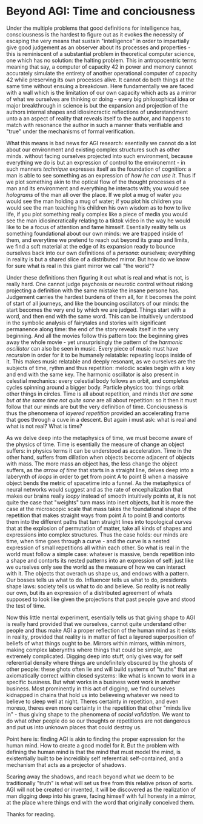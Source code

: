 

# Beyond AGI: Time and conciousness


Under the multiple problems that good definitions for intelligence has, consciousness is the hardest to figure out as it evokes the necessity of escaping the very means that sustain "intelligence" in order to impartially give good judgement as an observer about its processes and properties - this is reminiscent of a substantial problem in theoretical computer science, one which has no solution: the halting problem. This in antropocentric terms meaning that say, a computer of capacity 42 in power and memory cannot accurately simulate the entirety of another operational computer of capacity 42 while preserving its own processes alive. It cannot do both things at the same time without ensuing a breakdown. Here fundamentally we are faced with a wall which is the limitation of our own capacity which acts as a mirror of what we ourselves are thinking or doing - every big philosophical idea or major breakthrough in science is but the expansion and projection of the authors internal shapes and idiosincractic reflections of understandment unto a an aspect of reality that reveals itself to the author, and happens to match with resonance the author in such a manner thats verifiable and "true" under the mechanisms of formal verification.

What this means is bad news for AGI research: esentially we cannot do a lot about our environment and existing complex structures such as other minds. without facing ourselves projected into such environment, because everything we do is but an expression of control to the environemnt - in such manners  _technique_ expresses itself as the foundation of cognition: a man is able to see something as an expression of _how he can use it_. Thus if we plot something akin to the optical flow of the thought processes of a man and its environment and everything he interacts with; you would see *holograms* of the man all over the place. If we plot a mug of water you would see the man holding a mug of water; if you plot his children you would see the man teaching his children his own wisdom as to how to live life, if you plot something really complex like a piece of media you would see the man idiosincratically relating to a tiktok video in the way he would like to be a focus of attention and fame himself. Esentially reality tells us something foundational about our own minds: we are trapped inside of them, and everytime we pretend to reach out beyond its grasp and limits, we find a soft material at the edge of its expansion ready to bounce ourselves back into our own definitions of a _persona_: ourselves; everything in reality is but a shared slice of a distributed mirror. But how do we know for sure what is real in this giant mirror we call "the world"?

Under these definitions then figuring it out what is real and what is not, is really hard. One cannot judge psychosis or neurotic control without risking projecting a definition with the same mistake the insane persone has. Judgement carries the hardest burdens of them all, for it becomes the point of start of all journeys, and like the bouncing oscillators of our minds: the start becomes the very end by which we are judged. Things start with a word, and then end with the same word. This can be intuitively understood in the symbolic analysis of fairytales and stories with significant permanence along time: the end of the story reveals itself in the very beginning. And all the movies follow this pattern too: the beginning gives away the whole movie - yet unsurprisingly the pattern of the _harmonic oscillator_  can also be seen in music. Every piece of music must have _recursion_ in order for it to be humanely relatable: repeating loops inside of it. This makes music relatable and deeply resonant, as we ourselves are the subjects of time, rythm and thus repetition: melodic scales begin with a key and end with the same key. The harmonic oscillator is also present in celestial mechanics: every celestial body follows an orbit, and completes cycles spinning around a bigger body. Particle physics too: things orbit other things in circles. Time is all about repetition, and minds _that are sane but at the same time *not quite sane*_ are all about repetition: so it then it must follow that our minds are but the very definition of time. Conciousness is thus the phenomena of _layered repetition_ provided an accelerating frame that goes through a cuve in a descent. But again i must ask: what is real and what is not real? What is time? 

As we delve deep into the metaphysics of time, we must become aware of the physics of time. Time is esentially the measure of change an object suffers: in physics terms it can be understood as acceleration. Time in the other hand, suffers from dillation when objects become adjacent of objects with mass. The more mass an object has, the less change the object suffers, as the _arrow of time_ that starts in a straight line, delves deep into a laberynth of _loops_ in order to get from point A to point B when a massive object bends the metric of spacetime into a funnel. As the metaphysics of neural networks would suggest and as the rate of encephalization that makes our brains really _loopy_ instead of smooth intuitively points at, it is not quite the case that "weights" turn mass into inert objects, but it is more the case at the microscopic scale that mass takes the foundational shape of the repetition that makes straight ways from point A to point B and contorts them into the different paths that turn straight lines into topological _curves_ that at the explosion of permutation of matter, take all kinds of shapes and expressions into complex structures. Thus the case holds: our minds are time, when time goes through a curve - and the curve is a nested expression of small repetitions all within each other. So what is real in the world must follow a simple case: whatever is massive, bends repetition into a shape and contorts its nested patterns into an expression of self: just like we ourselves only see the world as the measure of how we can interact with it. The objects that overach us shape us, and endows with a pattern. Our bosses tells us what to do. Influencer tells us what to do, presidents shape laws: society tells us what to do and believe. So reality is not really our own, but its an expression of a distributed agreement of whats supposed to look like given the projections that past people gave and stood the test of time.

Now this little mental experiment, esentially tells us that giving shape to AGI is really hard provided that we ourselves, cannot quite understand other people and thus make AGI a proper reflection of the human mind as it exists in reality, provided that reality is in matter of fact a layered superposition of beliefs of what things ought to be. Mirrors within mirrors, within mirrors, making complex laberynths where things that could be simple, are extremely complicated. Digging deep into stuff, only gives way for self referential density where things are undefinitely obscured by the ghosts of other people: these ghots often lie and will build systems of "truths" that are axiomatically correct within closed systems: like what is known to work in a specific business. But what works in a business wont work in another business. Most prominently in this act of digging, we find ourselves kidnapped in chains that hold us into believeing whatever we need to believe to sleep well at night. Theres certainty in repetition, and even moreso, theres even more certainty in the repetition that other "minds live in" - thus giving shape to the phenomena of _social validation_. We want to do what other people do so our thoughts or repetitions are not dangerous and put us into unknown places that could destroy us.

Point here is: finding AGI is akin to finding the proper expression for the human mind. How to create a good model for it. But the problem with defining the human mind is that the mind that must model the mind, is existentially built to be increidibly self referential: self-contained, and a mechanism that acts as a projector of shadows. 

Scaring away the shadows, and reach beyond what we deem to be traditionally "truth" is what will set us free from this relative prison of sorts. AGI will not be created or invented, it will be discovered as the realization of man digging deep into his grave, facing himself with full honesty in a mirror, at the place where things end with the word that originally conceived them.

Thanks for reading.

